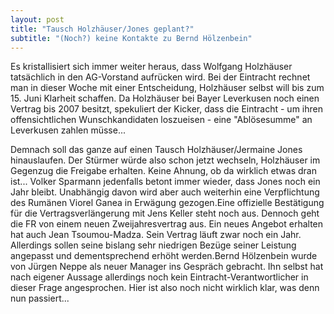 ```yaml
---
layout: post
title: "Tausch Holzhäuser/Jones geplant?"
subtitle: "(Noch?) keine Kontakte zu Bernd Hölzenbein"
---
```


Es kristallisiert sich immer weiter heraus, dass Wolfgang Holzhäuser tatsächlich in den AG-Vorstand aufrücken wird. Bei der Eintracht rechnet man in dieser Woche mit einer Entscheidung, Holzhäuser selbst will bis zum 15. Juni Klarheit schaffen. Da Holzhäuser bei Bayer Leverkusen noch einen Vertrag bis 2007 besitzt, spekuliert der Kicker, dass die Eintracht - um ihren offensichtlichen Wunschkandidaten loszueisen - eine "Ablösesumme" an Leverkusen zahlen müsse...

Demnach soll das ganze auf einen Tausch Holzhäuser/Jermaine Jones hinauslaufen. Der Stürmer würde also schon jetzt wechseln, Holzhäuser im Gegenzug die Freigabe erhalten. Keine Ahnung, ob da wirklich etwas dran ist... Volker Sparmann jedenfalls betont immer wieder, dass Jones noch ein Jahr bleibt. Unabhängig davon wird aber auch weiterhin eine Verpflichtung des Rumänen Viorel Ganea in Erwägung gezogen.Eine offizielle Bestätigung für die Vertragsverlängerung mit Jens Keller steht noch aus. Dennoch geht die FR von einem neuen Zweijahresvertrag aus. Ein neues Angebot erhalten hat auch Jean Tsoumou-Madza. Sein Vertrag läuft zwar noch ein Jahr. Allerdings sollen seine bislang sehr niedrigen Bezüge seiner Leistung angepasst und dementsprechend erhöht werden.Bernd Hölzenbein wurde von Jürgen Neppe als neuer Manager ins Gespräch gebracht. Ihn selbst hat nach eigener Aussage allerdings noch kein Eintracht-Verantwortlicher in dieser Frage angesprochen. Hier ist also noch nicht wirklich klar, was denn nun passiert...

